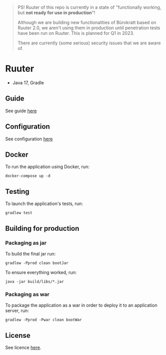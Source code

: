 > PS! Ruuter of this repo is currently in a state of "functionally working, but **not ready for use in production**"!
>
> Although we are building new functionalities of Bürokratt based on Ruuter 2.0, we aren't using them in production until penetration tests have been run on Ruuter. This is planned for Q1 in 2023.
>
> There are currently (some serious) security issues that we are aware of.

# Ruuter
- Java 17, Gradle

## Guide
See guide [here](./samples/GUIDE.md)

## Configuration
See configuration [here](./samples/CONFIGURATION.md)

## Docker

To run the application using Docker, run:

```
docker-compose up -d
```

## Testing

To launch the application's tests, run:

```
gradlew test
```


## Building for production

### Packaging as jar

To build the final jar run:

```
gradlew -Pprod clean bootJar
```

To ensure everything worked, run:

```
java -jar build/libs/*.jar
```

### Packaging as war

To package the application as a war in order to deploy it to an application server, run:

```
gradlew -Pprod -Pwar clean bootWar
```

## License

See licence [here](LICENSE).
